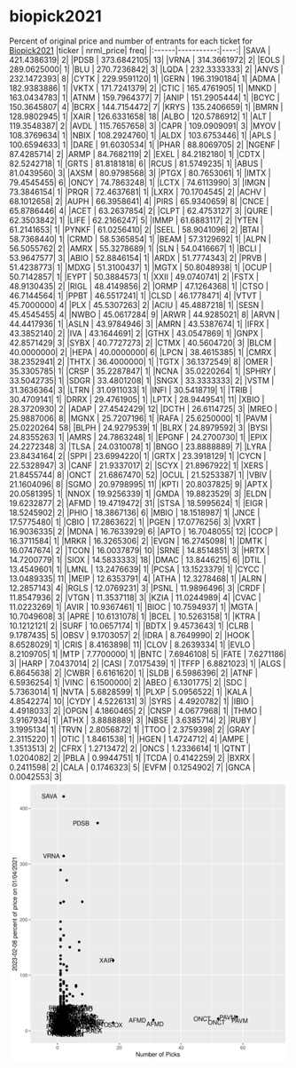 # biopick2021
Percent of original price and number of entrants for each ticket for [Biopick2021](https://twitter.com/hashtag/Biopick2021)
|ticker |  nrml_price| freq|
|:------|-----------:|----:|
|SAVA   | 421.4386319|    2|
|PDSB   | 373.6842105|   13|
|VRNA   | 314.3661972|    2|
|EOLS   | 289.0625000|    1|
|BLU    | 270.7236842|    3|
|LQDA   | 232.3333333|    2|
|ANVS   | 232.1472393|    8|
|CYTK   | 229.9591120|    1|
|GERN   | 196.3190184|    1|
|ADMA   | 182.9383886|    1|
|VKTX   | 171.7241379|    2|
|CTIC   | 165.4761905|    1|
|MNKD   | 163.0434783|    1|
|ATNM   | 159.7964377|    7|
|ANIP   | 151.2905444|    1|
|BCYC   | 150.3645807|    4|
|BCRX   | 144.7154472|    7|
|KRYS   | 135.2406659|    1|
|BMRN   | 128.9802945|    1|
|XAIR   | 126.6331658|   18|
|ALBO   | 120.5786912|    1|
|ALT    | 119.3548387|    2|
|AVDL   | 115.7657658|    3|
|CAPR   | 109.0909091|    3|
|MYOV   | 108.3769634|    1|
|NBIX   | 108.2924760|    1|
|ALDX   | 103.6753446|    1|
|APLS   | 100.6594633|    1|
|DARE   |  91.6030534|    1|
|PHAR   |  88.8069705|    2|
|NGENF  |  87.4285714|    2|
|ARMP   |  84.7682119|    2|
|EXEL   |  84.2182180|    1|
|CDTX   |  82.5242718|    1|
|GRTS   |  81.8181818|    6|
|RCUS   |  81.5749235|    1|
|ABUS   |  81.0439560|    3|
|AXSM   |  80.9798568|    3|
|PTGX   |  80.7653061|    1|
|IMTX   |  79.4545455|    6|
|ONCY   |  74.7863248|    1|
|LCTX   |  74.6113990|    3|
|IMGN   |  73.3846154|    1|
|PRQR   |  72.4637681|    1|
|LXRX   |  70.1704545|    2|
|ACHV   |  68.1012658|    2|
|AUPH   |  66.3958641|    4|
|PIRS   |  65.9340659|    8|
|CNCE   |  65.8786446|    4|
|ACET   |  63.2637854|    2|
|CLPT   |  62.4753127|    3|
|QURE   |  62.3503842|    1|
|LIFE   |  62.2166247|    5|
|IMMP   |  61.6883117|    2|
|YTEN   |  61.2141653|    1|
|PYNKF  |  61.0256410|    2|
|SEEL   |  58.9041096|    2|
|BTAI   |  58.7368440|    1|
|CRMD   |  58.5365854|    1|
|BEAM   |  57.3129692|    1|
|ALPN   |  56.5055762|    2|
|AMRX   |  55.3278689|    1|
|SLN    |  54.0416667|    1|
|BCLI   |  53.9647577|    3|
|ABIO   |  52.8846154|    1|
|ARDX   |  51.7774343|    2|
|PRVB   |  51.4238773|    1|
|MDXG   |  51.3100437|    1|
|MGTX   |  50.8048938|    1|
|OCUP   |  50.7142857|    1|
|EYPT   |  50.3884573|    1|
|XXII   |  49.0740741|    2|
|FSTX   |  48.9130435|    2|
|RIGL   |  48.4149856|    2|
|ORMP   |  47.1264368|    1|
|CTSO   |  46.7144564|    1|
|PPBT   |  46.5517241|    1|
|CLSD   |  46.1778471|    4|
|VTVT   |  45.7000000|    4|
|PLX    |  45.5307263|    2|
|ACIU   |  45.4887218|    1|
|SESN   |  45.4545455|    4|
|NWBO   |  45.0617284|    9|
|ARWR   |  44.9285021|    8|
|ARVN   |  44.4417936|    1|
|ASLN   |  43.9784946|    3|
|AMRN   |  43.5387674|    1|
|IFRX   |  43.3852140|    2|
|IVA    |  43.1644691|    2|
|GTHX   |  43.0547869|    1|
|GNPX   |  42.8571429|    3|
|SYBX   |  40.7727273|    2|
|CTMX   |  40.5604720|    3|
|BLCM   |  40.0000000|    2|
|HEPA   |  40.0000000|    6|
|LPCN   |  38.4615385|    1|
|CMRX   |  38.2352941|    2|
|THTX   |  36.4000000|    1|
|TGTX   |  36.1372549|    8|
|OMER   |  35.3305785|    1|
|CRSP   |  35.2287847|    1|
|NCNA   |  35.0220264|    1|
|SPHRY  |  33.5042735|    1|
|SDGR   |  33.4801208|    1|
|SNGX   |  33.3333333|    2|
|VSTM   |  31.3636364|    3|
|LTRN   |  31.0911033|    1|
|INFI   |  30.5418719|    1|
|TRIB   |  30.4709141|    1|
|DRRX   |  29.4761905|    1|
|LPTX   |  28.9449541|   11|
|XBIO   |  28.3720930|    2|
|ADAP   |  27.4542429|   12|
|DCTH   |  26.6114725|    3|
|MREO   |  25.9887006|    8|
|MGNX   |  25.7207196|    1|
|RAFA   |  25.6250000|    1|
|PAVM   |  25.0220264|   58|
|BLPH   |  24.9279539|    1|
|BLRX   |  24.8979592|    3|
|BYSI   |  24.8355263|    1|
|AMRS   |  24.7863248|    1|
|EPGNF  |  24.2700730|    1|
|EPIX   |  24.2272348|    3|
|TLSA   |  24.0310078|    1|
|BNGO   |  23.8888889|    7|
|LYRA   |  23.8434164|    2|
|SPPI   |  23.6994220|    1|
|GRTX   |  23.3918129|    1|
|CYCN   |  22.5328947|    3|
|CANF   |  21.9337017|    2|
|SCYX   |  21.8967922|    1|
|XERS   |  21.8455744|    8|
|ONCT   |  21.6867470|   52|
|OCUL   |  21.5253387|    1|
|VBIV   |  21.1604096|    8|
|SGMO   |  20.9798995|   11|
|KPTI   |  20.8037825|    9|
|APTX   |  20.0581395|    1|
|NNOX   |  19.9256339|    1|
|GMDA   |  19.8823529|    3|
|ELDN   |  19.6232877|    2|
|AFMD   |  19.4719472|   31|
|STSA   |  18.5995624|    1|
|EIGR   |  18.5245902|    2|
|PHIO   |  18.3867136|    6|
|MBIO   |  18.1518987|    1|
|JNCE   |  17.5775480|    1|
|CBIO   |  17.2863622|    1|
|PGEN   |  17.0776256|    3|
|VXRT   |  16.9036335|    2|
|MDNA   |  16.7633929|    6|
|APTO   |  16.7048055|   12|
|COCP   |  16.3711584|    1|
|MRKR   |  16.3265306|    2|
|EVGN   |  16.2745098|    1|
|DMTK   |  16.0747674|    2|
|TCON   |  16.0037879|   10|
|SRNE   |  14.8514851|    3|
|HRTX   |  14.7200779|    1|
|SIOX   |  14.5833333|   18|
|DMAC   |  13.8446215|    6|
|DTIL   |  13.4549601|    1|
|LMNL   |  13.2476639|    1|
|PCSA   |  13.1523379|    1|
|CYCC   |  13.0489335|   11|
|MEIP   |  12.6353791|    4|
|ATHA   |  12.3278468|    1|
|ALRN   |  12.2857143|    4|
|RGLS   |  12.0769231|    3|
|PSNL   |  11.9896496|    3|
|CRDF   |  11.8547936|    2|
|VTGN   |  11.3537118|    3|
|KZIA   |  11.0244989|    4|
|CVAC   |  11.0223269|    1|
|AVIR   |  10.9367461|    1|
|BIOC   |  10.7594937|    1|
|MGTA   |  10.7049608|    3|
|APRE   |  10.6131078|    1|
|BCEL   |  10.5263158|    1|
|KTRA   |  10.1212121|    2|
|SURF   |  10.0657174|    1|
|BDTX   |   9.4573643|    1|
|CLRB   |   9.1787435|    5|
|OBSV   |   9.1703057|    2|
|IDRA   |   8.7649990|    2|
|HOOK   |   8.6528029|    1|
|CRIS   |   8.4163898|   11|
|CLOV   |   8.2639334|    1|
|EVLO   |   8.2109705|    1|
|MTP    |   7.7700000|    1|
|BNTC   |   7.6946108|    5|
|FATE   |   7.6271186|    3|
|HARP   |   7.0437014|    2|
|CASI   |   7.0175439|    1|
|TFFP   |   6.8821023|    1|
|ALGS   |   6.8645638|    2|
|CWBR   |   6.6161620|    1|
|SLDB   |   6.5986396|    2|
|ATNF   |   6.5936254|    1|
|VINC   |   6.1500000|    2|
|ABEO   |   6.1301775|    2|
|SDC    |   5.7363014|    1|
|NVTA   |   5.6828599|    1|
|PLXP   |   5.0956522|    1|
|KALA   |   4.8542274|   10|
|CYDY   |   4.5226131|    3|
|SYRS   |   4.4920782|    1|
|IBIO   |   4.4918033|    2|
|OPGN   |   4.1860465|    2|
|CNSP   |   4.0677968|    1|
|THMO   |   3.9167934|    1|
|ATHX   |   3.8888889|    3|
|NBSE   |   3.6385714|    2|
|RUBY   |   3.1995134|    1|
|TRVN   |   2.8056872|    1|
|TTOO   |   2.3759398|    2|
|GRAY   |   2.3115220|    1|
|OTIC   |   1.8461538|    1|
|HGEN   |   1.4724712|    4|
|AMPE   |   1.3513513|    2|
|CFRX   |   1.2713472|    2|
|ONCS   |   1.2336614|    1|
|QTNT   |   1.0204082|    2|
|PBLA   |   0.9944751|    1|
|TCDA   |   0.4142259|    2|
|BXRX   |   0.2411598|    2|
|CALA   |   0.1746323|    5|
|EVFM   |   0.1254902|    7|
|GNCA   |   0.0042553|    3|
![retvspicks](biopicks.png?raw=true)
